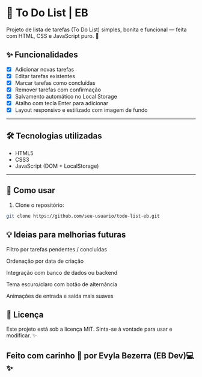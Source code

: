 # 📝 To Do List | EB

Projeto de lista de tarefas (To Do List) simples, bonita e funcional — feita com HTML, CSS e JavaScript puro. 💜

## ✨ Funcionalidades

- [x] Adicionar novas tarefas
- [x] Editar tarefas existentes
- [x] Marcar tarefas como concluídas
- [x] Remover tarefas com confirmação
- [x] Salvamento automático no Local Storage
- [x] Atalho com tecla Enter para adicionar
- [x] Layout responsivo e estilizado com imagem de fundo

---

## 🛠️ Tecnologias utilizadas

- HTML5
- CSS3
- JavaScript (DOM + LocalStorage)

---
## 🚀 Como usar

1. Clone o repositório:
```bash
git clone https://github.com/seu-usuario/todo-list-eb.git

```

## 💡 Ideias para melhorias futuras
Filtro por tarefas pendentes / concluídas

Ordenação por data de criação

Integração com banco de dados ou backend

Tema escuro/claro com botão de alternância

Animações de entrada e saída mais suaves

## 📄 Licença
Este projeto está sob a licença MIT. Sinta-se à vontade para usar e modificar. ✨

## Feito com carinho 💜 por Evyla Bezerra (EB Dev)💻✨


